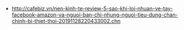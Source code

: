 - http://cafebiz.vn/nen-kinh-te-review-5-sao-khi-loi-nhuan-ve-tay-facebook-amazon-va-nguoi-ban-chi-nhung-nguoi-tieu-dung-chan-chinh-bi-thiet-thoi-20191128220433002.chn

